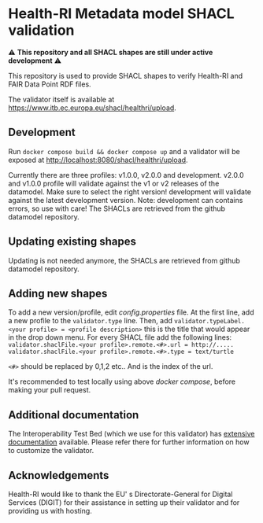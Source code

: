# Health-RI Metadata model SHACL validation

:warning: **This repository and all SHACL shapes are still under active development** :warning:

This repository is used to provide SHACL shapes to verify Health-RI and FAIR Data Point RDF files.

The validator itself is available at <https://www.itb.ec.europa.eu/shacl/healthri/upload>.

## Development

Run `docker compose build && docker compose up` and a validator will be exposed at <http://localhost:8080/shacl/healthri/upload>.

Currently there are three profiles: v1.0.0, v2.0.0 and development. v2.0.0 and v1.0.0 profile will validate against the v1 or v2 releases of the datamodel. Make sure to select the right version! 
development will validate against the latest development version. Note: development can contains errors, so use with care!
The SHACLs are retrieved from the github datamodel repository.

## Updating existing shapes

Updating is not needed anymore, the SHACLs are retrieved from github datamodel repository.

## Adding new shapes


To add a new version/profile, edit *config.properties* file. At the first line, add a new profile to the
`validator.type` line. Then, add `validator.typeLabel.<your profile> = <profile description>`
this is the title that would appear in the drop down menu. For every SHACL file add the following lines:
`validator.shaclFile.<your profile>.remote.<#>.url = http://.....` 
`validator.shaclFile.<your profile>.remote.<#>.type = text/turtle`

`<#>` should be replaced by 0,1,2 etc.. And is the index of the url.  

It's recommended to test locally using above *docker compose*, before making your pull request.

## Additional documentation

The Interoperability Test Bed (which we use for this validator) has
[extensive documentation](https://www.itb.ec.europa.eu/docs/guides/latest/validatingRDF/index.html)
available. Please refer there for further information on how to customize the validator.

## Acknowledgements

Health-RI would like to thank the EU' s Directorate-General for Digital Services (DIGIT) for their
assistance in setting up their validator and for providing us with hosting.
